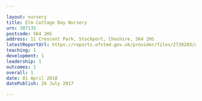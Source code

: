 ```yaml
---

layout: nursery
title: Elm Cottage Day Nursery
urn: 307135
postcode: SK4 2HS
address: 11 Crescent Park, Stockport, Cheshire, SK4 2HS
latestReportUrl: https://reports.ofsted.gov.uk/provider/files/2720203/urn/307135.pdf
teaching: 1
development: 1
leadership: 1
outcomes: 1
overall: 1
date: 01 April 2018 
datePublish: 26 July 2017

---
```

